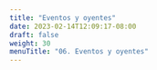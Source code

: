 ```yaml
---
title: "Eventos y oyentes"
date: 2023-02-14T12:09:17-08:00
draft: false
weight: 30
menuTitle: "06. Eventos y oyentes"
---
```


